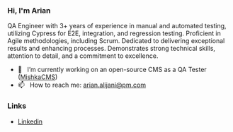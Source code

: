 ### Hi, I'm Arian
QA Engineer with 3+ years of experience in manual and automated testing, utilizing Cypress for E2E, integration, and regression testing. Proficient in Agile methodologies, including Scrum. Dedicated to delivering exceptional results and enhancing processes. Demonstrates strong technical skills, attention to detail, and a commitment to excellence.


- 🔭 &nbsp; I’m currently working on an open-source CMS as a QA Tester ([MishkaCMS](https://github.com/mishka-group/mishka-cms))
- 📫 &nbsp; How to reach me: arian.alijani@pm.com

### Links

* [Linkedin](https://www.linkedin.com/in/arian-alijani)
